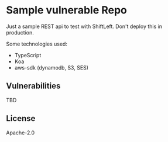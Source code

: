 # Sample vulnerable Repo

Just a sample REST api to test with ShiftLeft. Don't deploy this in production.

Some technologies used:

- TypeScript
- Koa
- aws-sdk (dynamodb, S3, SES)

## Vulnerabilities

TBD

## License

Apache-2.0

